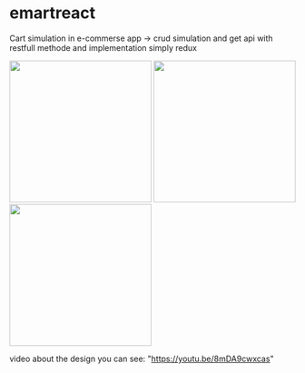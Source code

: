 # emartreact
Cart simulation in e-commerse app -> crud simulation and get api with restfull methode and implementation simply redux 


<img src="https://img.youtube.com/vi/8mDA9cwxcas/0.jpg" width="250" height="250"> <img src="https://img.youtube.com/vi/8mDA9cwxcas/1.jpg" width="250" height="250"> <img src="https://img.youtube.com/vi/8mDA9cwxcas/3.jpg" width="250" height="250">



video about the design you can see: "https://youtu.be/8mDA9cwxcas"
